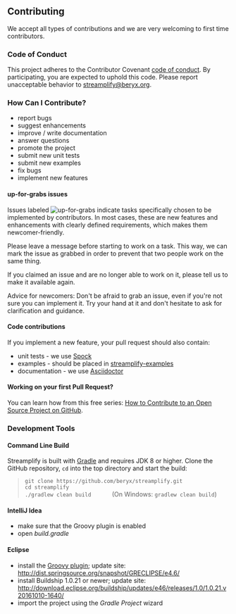 ## Contributing

We accept all types of contributions and we are very welcoming to first time contributors.

### Code of Conduct

This project adheres to the Contributor Covenant [code of conduct](CODE_OF_CONDUCT.md).
By participating, you are expected to uphold this code.
Please report unacceptable behavior to [streamplify@beryx.org](mailto:streamplify@beryx.org).

### How Can I Contribute?
 - report bugs
 - suggest enhancements
 - improve / write documentation
 - answer questions
 - promote the project
 - submit new unit tests
 - submit new examples
 - fix bugs
 - implement new features

#### up-for-grabs issues

Issues labeled ![up-for-grabs](https://img.shields.io/badge/-up----for----grabs-blue.svg?logoWidth=-10) indicate tasks specifically chosen to be implemented by contributors. In most cases, these are new features and enhancements with clearly defined requirements, which makes them newcomer-friendly.

Please leave a message before starting to work on a task.
This way, we can mark the issue as grabbed in order to prevent that two people work on the same thing.

If you claimed an issue and are no longer able to work on it, please tell us to make it available again.

Advice for newcomers: Don't be afraid to grab an issue, even if you're not sure you can implement it.
Try your hand at it and don't hesitate to ask for clarification and guidance.

#### Code contributions
If you implement a new feature, your pull request should also contain:
- unit tests - we use [Spock](http://spockframework.org/)
- examples - should be placed in [streamplify-examples](../master/streamplify-examples/src/main/java/org/beryx/streamplify/example)
- documentation - we use [Asciidoctor](http://asciidoctor.org/)

#### Working on your first Pull Request?

You can learn how from this free series: [How to Contribute to an Open Source Project on GitHub](https://egghead.io/series/how-to-contribute-to-an-open-source-project-on-github).


### Development Tools

#### Command Line Build
Streamplify is built with [Gradle](http://www.gradle.org/) and requires JDK 8 or higher.
Clone the GitHub repository, `cd` into the top directory and start the build:

<blockquote><code>git clone https://github.com/beryx/streamplify.git</code>
<br/><code>cd streamplify</code>
<br/><code>./gradlew clean build</code>&nbsp; &nbsp; &nbsp; &nbsp; &nbsp; &nbsp;
(On Windows: <code>gradlew clean build</code>)
</blockquote>

#### IntelliJ Idea

- make sure that the Groovy plugin is enabled
- open <i>build.gradle</i>

#### Eclipse

- install the [Groovy plugin](https://github.com/groovy/groovy-eclipse/wiki);
  update site: http://dist.springsource.org/snapshot/GRECLIPSE/e4.6/
- install Buildship 1.0.21 or newer;
  update site: http://download.eclipse.org/buildship/updates/e46/releases/1.0/1.0.21.v20161010-1640/
- import the project using the _Gradle Project_ wizard
